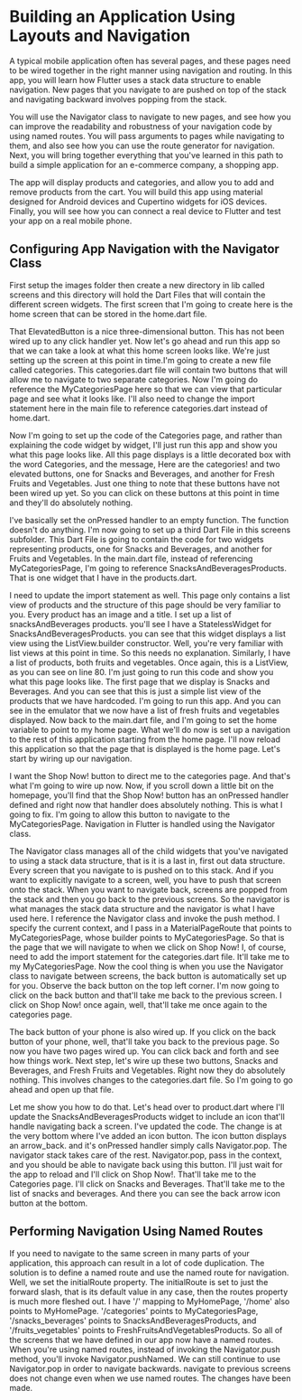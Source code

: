 # Building an Application Using Layouts and Navigation
A typical mobile application often has several pages, and these pages need to be wired together in the right manner using navigation and routing. In this app, you will learn how Flutter uses a stack data structure to enable navigation. New pages that you navigate to are pushed on top of the stack and navigating backward involves popping from the stack.

You will use the Navigator class to navigate to new pages, and see how you can improve the readability and robustness of your navigation code by using named routes. You will pass arguments to pages while navigating to them, and also see how you can use the route generator for navigation. Next, you will bring together everything that you've learned in this path to build a simple application for an e-commerce company, a shopping app.

The app will display products and categories, and allow you to add and remove products from the cart. You will build this app using material designed for Android devices and Cupertino widgets for iOS devices. Finally, you will see how you can connect a real device to Flutter and test your app on a real mobile phone. 

## Configuring App Navigation with the Navigator Class
First setup the images folder then create a new directory in lib called screens and this directory will hold the Dart Files that will contain the different screen widgets. The first screen that I'm going to create here is the home screen that can be stored in the home.dart file. 

That ElevatedButton is a nice three-dimensional button. This has not been wired up to any click handler yet. Now let's go ahead and run this app so that we can take a look at what this home screen looks like. We're just setting up the screen at this point in time.I'm going to create a new file called categories. This categories.dart file will contain two buttons that will allow me to navigate to two separate categories. Now I'm going do reference the MyCategoriesPage here so that we can view that particular page and see what it looks like. I'll also need to change the import statement here in the main file to reference categories.dart instead of home.dart. 

Now I'm going to set up the code of the Categories page, and rather than explaining the code widget by widget, I'll just run this app and show you what this page looks like. All this page displays is a little decorated box with the word Categories, and the message, Here are the categories! and two elevated buttons, one for Snacks and Beverages, and another for Fresh Fruits and Vegetables. Just one thing to note that these buttons have not been wired up yet. So you can click on these buttons at this point in time and they'll do absolutely nothing.

I've basically set the onPressed handler to an empty function. The function doesn't do anything. I'm now going to set up a third Dart File in this screens subfolder. This Dart File is going to contain the code for two widgets representing products, one for Snacks and Beverages, and another for Fruits and Vegetables. In the main.dart file, instead of referencing MyCategoriesPage, I'm going to reference SnacksAndBeveragesProducts. That is one widget that I have in the products.dart.

I need to update the import statement as well. This page only contains a list view of products and the structure of this page should be very familiar to you.  Every product has an image and a title. I set up a list of snacksAndBeverages products. you'll see I have a StatelessWidget for SnacksAndBeveragesProducts. you can see that this widget displays a list view using the ListView.builder constructor. Well, you're very familiar with list views at this point in time. So this needs no explanation. Similarly, I have a list of products, both fruits and vegetables. Once again, this is a ListView, as you can see on line 80. I'm just going to run this code and show you what this page looks like. The first page that we display is Snacks and Beverages. And you can see that this is just a simple list view of the products that we have hardcoded. 
I'm going to run this app. And you can see in the emulator that we now have a list of fresh fruits and vegetables displayed. Now back to the main.dart file, and I'm going to set the home variable to point to my home page. What we'll do now is set up a navigation to the rest of this application starting from the home page. I'll now reload this application so that the page that is displayed is the home page. Let's start by wiring up our navigation.

I want the Shop Now! button to direct me to the categories page. And that's what I'm going to wire up now. Now, if you scroll down a little bit on the homepage, you'll find that the Shop Now! button has an onPressed handler defined and  right now that handler does absolutely nothing. This is what I going to fix. I'm going to allow this button to navigate to the MyCategoriesPage. Navigation in Flutter is handled using the Navigator class.

The Navigator class manages all of the child widgets that you've navigated to using a stack data structure, that is it is a last in, first out data structure. Every screen that you navigate to is pushed on to this stack. And if you want to explicitly navigate to a screen, well, you have to push that screen onto the stack. When you want to navigate back, screens are popped from the stack and then you go back to the previous screens. So the navigator is what manages the stack data structure and the navigator is what I have used here. I reference the Navigator class and invoke the push method. I specify the current context, and I pass in a MaterialPageRoute that points to MyCategoriesPage, whose builder points to MyCategoriesPage. So that is the page that we will navigate to when we click on Shop Now! I, of course, need to add the import statement for the categories.dart file. It'll take me to my MyCategoriesPage. Now the cool thing is when you use the Navigator class to navigate between screens, the back button is automatically set up for you. Observe the back button on the top left corner. I'm now going to click on the back button and that'll take me back to the previous screen. I click on Shop Now! once again, well, that'll take me once again to the categories page.

The back button of your phone is also wired up. If you click on the back button of your phone, well, that'll take you back to the previous page. So now you have two pages wired up. You can click back and forth and see how things work. Next step, let's wire up these two buttons, Snacks and Beverages, and Fresh Fruits and Vegetables. Right now they do absolutely nothing. This involves changes to the categories.dart file. So I'm going to go ahead and open up that file.

Let me show you how to do that. Let's head over to product.dart where I'll update the SnacksAndBeveragesProducts widget to include an icon that'll handle navigating back a screen. I've updated the code. The change is at the very bottom where I've added an icon button. The icon button displays an arrow_back. and it's onPressed handler simply calls Navigator.pop. 
The navigator stack takes care of the rest. Navigator.pop, pass in the context, and you should be able to navigate back using this button. I'll just wait for the app to reload and I'll click on Shop Now!. That'll take me to the Categories page. I'll click on Snacks and Beverages. That'll take me to the list of snacks and beverages. And there you can see the back arrow icon button at the bottom. 

## Performing Navigation Using Named Routes
If you need to navigate to the same screen in many parts of your application, this approach can result in a lot of code duplication. The solution is to define a named route and use the named route for navigation. Well, we set the initialRoute property. The initialRoute is set to just the forward slash, that is its default value in any case, then the routes property is much more fleshed out. I have '/' mapping to MyHomePage, '/home' also points to MyHomePage.  '/categories' points to MyCategoriesPage, '/snacks_beverages' points to SnacksAndBeveragesProducts, and '/fruits_vegetables' points to FreshFruitsAndVegetablesProducts. So all of the screens that we have defined in our app now have a named routes. When you're using named routes, instead of invoking the Navigator.push method, you'll invoke Navigator.pushNamed. We can still continue to use Navigator.pop in order to navigate backwards. navigate to previous screens does not change even when we use named routes. The changes have been made. 
